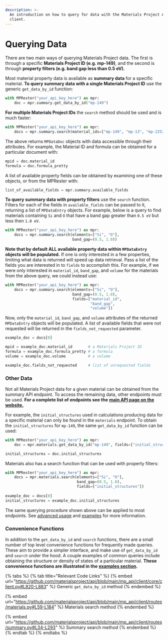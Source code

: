 ```yaml
---
description: >-
  An introduction on how to query for data with the Materials Project API
  client.
---
```


# Querying Data

There are two main ways of querying Materials Project data. The first is through a specific **Materials Project ID (e.g. mp-149)**, and the second is through **property filters (e.g. band gap less than 0.5 eV).**

Most material property data is available as **summary data** for a specific material. **To query summary data with a single Materials Project ID** use the generic `get_data_by_id` function:

```python
with MPRester("your_api_key_here") as mpr:
    doc = mpr.summary.get_data_by_id("mp-149")
```

**For multiple Materials Project IDs** the `search` method should be used and is much faster:

```python
with MPRester("your_api_key_here") as mpr:
    docs = mpr.summary.search(material_ids=["mp-149", "mp-13", "mp-22526"])
```

The above returns `MPDataDoc` objects with data accessible through their attributes. For example, the Material ID and formula can be obtained for a particular document with:

```python
mpid = doc.material_id
formula = doc.formula_pretty
```

A list of available property fields can be obtained by examining one of these objects, or from the MPRester with:

```python
list_of_available_fields = mpr.summary.available_fields
```

**To query summary data with property filters** use the `search` function. Filters for each of the fields in `available_fields` can be passed to it, returning a list of `MPDataEntry` objects. For example, below is a query to find materials containing `Si` and `O` that have a band gap greater than `0.5 eV` but less then `1.0 eV`.

```python
with MPRester("your_api_key_here") as mpr:
    docs = mpr.summary.search(elements=["Si", "O"], 
                              band_gap=(0.5, 1.0))
```

**Note that by default ALL available property data within `MPDataEntry` objects will be populated.** If one is only interested in a few properties, limiting what data is returned will speed up data retrieval. Pass a list of the fields you are interested in to `fields` to accomplish this. For example, if we were only interested in `material_id`, `band_gap`, and `volume` for the materials from the above query, we could instead use:

```python
with MPRester("your_api_key_here") as mpr:
    docs = mpr.summary.search(elements=["Si", "O"], 
                              band_gap=(0.5, 1.0),
                              fields=["material_id", 
                                      "band_gap", 
                                      "volume"])
```

Now, only the `material_id`, `band_gap`, and `volume` attributes of the returned `MPDataEntry` objects will be populated. A list of available fields that were not requested will be returned in the `fields_not_requested` parameter.

```python
example_doc = docs[0]

mpid = example_doc.material_id       # a Materials Project ID
formula = example_doc.formula_pretty # a formula
volume = example_doc.volume          # a volume

example_doc.fields_not_requested     # list of unrequested fields
```



### Other Data&#x20;

Not all Materials Project data for a given material can be obtained from the summary API endpoint. To access the remaining data, other endpoints must be used. **For a complete list of endpoints see the** [**main API page on the website.**](https://next-gen.materialsproject.org/api)&#x20;

For example, the `initial_structures` used in calculations producing data for a specific material can only be found in the `materials` endpoint. To obtain the `initial_structures` for `mp-149`, the same `get_data_by_id` function can be used:

```python
with MPRester("your_api_key_here") as mpr:
    doc = mpr.materials.get_data_by_id("mp-149", fields=["initial_structures"])

initial_structures = doc.initial_structures
```

Materials also has a search function that can be used with property filters:

```python
with MPRester("your_api_key_here") as mpr:
    docs = mpr.materials.search(elements=["Si", "O"], 
                                band_gap=(0.5, 1.0),
                                fields=["initial_structures"])
                                              
example_doc = docs[0]
initial_structures = example_doc.initial_structures
```

The same querying procedure shown above can be applied to most endpoints. See [advanced usage](advanced-usage.md) and [examples](examples.md) for more information.

### Convenience Functions

In addition to the `get_data_by_id` and `search` functions, there are a small number of top level convenience functions for frequently made queries. These aim to provide a simpler interface, and make use of `get_data_by_id` and `search` under the hood. A couple examples of common queries include obtaining the structure or density of states of a particular material. **These convenience functions are illustrated in the** [**examples section**](examples.md)**.**&#x20;

{% tabs %}
{% tab title="Relevant Code Links" %}
{% embed url="https://github.com/materialsproject/api/blob/main/mp_api/client/core/client.py#L820-L883" %}
Generic `get_data_by_id` method
{% endembed %}

{% embed url="https://github.com/materialsproject/api/blob/main/mp_api/client/routes/materials.py#L59-L184" %}
Materials search method
{% endembed %}

{% embed url="https://github.com/materialsproject/api/blob/main/mp_api/client/routes/summary.py#L34-L293" %}
Summary search method
{% endembed %}
{% endtab %}
{% endtabs %}
